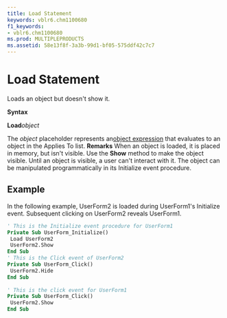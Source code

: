 ```yaml
---
title: Load Statement
keywords: vblr6.chm1100680
f1_keywords:
- vblr6.chm1100680
ms.prod: MULTIPLEPRODUCTS
ms.assetid: 58e13f8f-3a3b-99d1-bf05-575ddf42c7c7
---
```



# Load Statement

Loads an object but doesn't show it.

 **Syntax**

 **Load**_object_

The  _object_ placeholder represents an[object expression](vbe-glossary.md) that evaluates to an object in the Applies To list.
 **Remarks**
When an object is loaded, it is placed in memory, but isn't visible. Use the  **Show** method to make the object visible. Until an object is visible, a user can't interact with it. The object can be manipulated programmatically in its Initialize event procedure.

## Example

In the following example, UserForm2 is loaded during UserForm1's Initialize event. Subsequent clicking on UserForm2 reveals UserForm1.


```vb
' This is the Initialize event procedure for UserForm1 
Private Sub UserForm_Initialize() 
 Load UserForm2 
 UserForm2.Show 
End Sub 
' This is the Click event of UserForm2 
Private Sub UserForm_Click() 
 UserForm2.Hide 
End Sub 
 
' This is the click event for UserForm1 
Private Sub UserForm_Click() 
 UserForm2.Show 
End Sub
```


